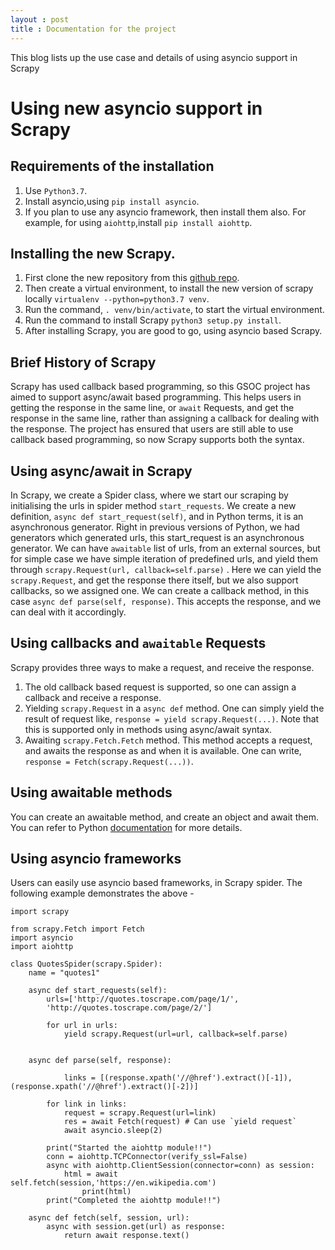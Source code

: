 ```yaml
---
layout : post
title : Documentation for the project
---
```


This blog lists up the use case and details of using asyncio support in Scrapy

# Using new asyncio support in Scrapy

## Requirements of the installation
1. Use `Python3.7`.
2. Install asyncio,using `pip install asyncio`.
3. If you plan to use any asyncio framework, then install them also. For example, for using `aiohttp`,install `pip install aiohttp`.

## Installing the new Scrapy.
1. First clone the new repository from this [github repo](https://github.com/yashrsharma44/scrapy/tree/devel_parse).
2. Then create a virtual environment, to install the new version of scrapy locally `virtualenv --python=python3.7 venv`.
3. Run the command, `. venv/bin/activate`, to start the virtual environment.
4. Run the command to install Scrapy `python3 setup.py install`.
5. After installing Scrapy, you are good to go, using asyncio based Scrapy.

## Brief History of Scrapy
Scrapy has used callback based programming, so this GSOC project has aimed to support async/await based programming. This helps users in getting the response in the same line, or `await` Requests, and get the response in the same line, rather than assigning a callback for dealing with the response.
The project has ensured that users are still able to use callback based programming, so now Scrapy supports both the syntax.

## Using async/await in Scrapy
In Scrapy, we create a Spider class, where we start our scraping by initialising the urls in spider method `start_requests`. We create a new definition, `async def start_request(self)`, and in Python terms, it is an asynchronous generator. Right in previous versions of Python, we had generators which generated urls, this start_request is an asynchronous generator. We can have `awaitable` list of urls, from an external sources, but for simple case we have simple iteration of predefined urls, and yield them through `scrapy.Request(url, callback=self.parse)` . Here we can yield the `scrapy.Request`, and get the response there itself, but we also support callbacks, so we assigned one.
We can create a callback method, in this case `async def parse(self, response)`. This accepts the response, and we can deal with it accordingly.

## Using callbacks and `awaitable` Requests
Scrapy provides three ways to make a request, and receive the response. 
1. The old callback based request is supported, so one can assign a callback and receive a response.
2. Yielding `scrapy.Request` in a `async def` method. One can simply yield the result of request like, `response = yield scrapy.Request(...)`. Note that this is supported only in methods using async/await syntax.
3. Awaiting `scrapy.Fetch.Fetch` method. This method accepts a request, and awaits the response as and when it is available. One can write, `response = Fetch(scrapy.Request(...))`.

## Using awaitable methods
You can create an awaitable method, and create an object and await them. You can refer to Python [documentation](https://docs.python.org/3/whatsnew/3.5.html#pep-492-coroutines-with-async-and-await-syntax) for more details.

## Using asyncio frameworks
Users can easily use asyncio based frameworks, in Scrapy spider.
The following example demonstrates the above - 
```
import scrapy

from scrapy.Fetch import Fetch
import asyncio
import aiohttp

class QuotesSpider(scrapy.Spider):
	name = "quotes1"

	async def start_requests(self):
		urls=['http://quotes.toscrape.com/page/1/',
		'http://quotes.toscrape.com/page/2/']

		for url in urls:
			yield scrapy.Request(url=url, callback=self.parse)


	async def parse(self, response):
		
    		links = [(response.xpath('//@href').extract()[-1]),(response.xpath('//@href').extract()[-2])]

		for link in links:
			request = scrapy.Request(url=link)
			res = await Fetch(request) # Can use `yield request`
			await asyncio.sleep(2)
			
		print("Started the aiohttp module!!")
		conn = aiohttp.TCPConnector(verify_ssl=False)
		async with aiohttp.ClientSession(connector=conn) as session:
			html = await self.fetch(session,'https://en.wikipedia.com')
	    		print(html)
		print("Completed the aiohttp module!!")

	async def fetch(self, session, url):
		async with session.get(url) as response:
			return await response.text()

```